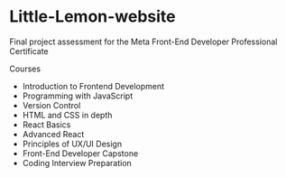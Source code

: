# Little-Lemon-website
Final project assessment for the Meta Front-End Developer Professional Certificate

Courses
- Introduction to Frontend Development
- Programming with JavaScript
- Version Control
- HTML and CSS in depth
- React Basics
- Advanced React
- Principles of UX/UI Design
- Front-End Developer Capstone
- Coding Interview Preparation
